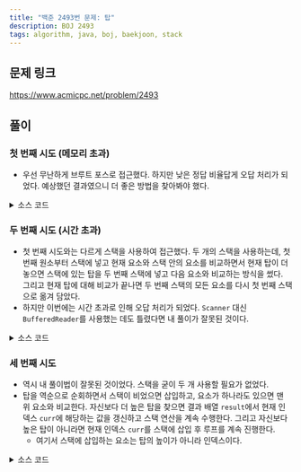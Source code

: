 ```yaml
---
title: "백준 2493번 문제: 탑"
description: BOJ 2493
tags: algorithm, java, boj, baekjoon, stack
---
```


## 문제 링크

https://www.acmicpc.net/problem/2493

## 풀이

### 첫 번째 시도 (메모리 초과)

- 우선 무난하게 브루트 포스로 접근했다. 하지만 낮은 정답 비율답게 오답 처리가 되었다. 예상했던 결과였으니 더 좋은 방법을 찾아봐야 했다.

<details>
<summary>소스 코드</summary>
<div markdown="1">

```java
import java.util.Scanner;

public class Main {
    public static void main(String[] args) {
        Scanner sc = new Scanner(System.in);
        
        int n = sc.nextInt();
        int[] tower = new int[n];
        for (int i = 0; i < n; i++) {
            tower[i] = sc.nextInt();
        }
        
        int[] result = new int[n];
        for (int i = 0; i < n; i++) {
            for (int j = i - 1; j >= 0; j--) {
                if (tower[j] >= tower[i]) {
                    result[i] = j + 1;
                    break;
                }
            }
        }
        
        StringBuilder sb = new StringBuilder();
        for (int r : result) {
            sb.append(r + " ");
        }
        sb.setLength(sb.length() - 1);
        System.out.println(sb.toString());
        sc.close();
    }
}
```

</div>
</details>

### 두 번째 시도 (시간 초과)

- 첫 번째 시도와는 다르게 스택을 사용하여 접근했다. 두 개의 스택을 사용하는데, 첫 번째 원소부터 스택에 넣고 현재 요소와 스택 안의 요소를 비교하면서 현재 탑이 더 놓으면 스택에 있는 탑을 두 번째 스택에 넣고 다음 요소와 비교하는 방식을 썼다. 그리고 현재 탑에 대해 비교가 끝나면 두 번째 스택의 모든 요소를 다시 첫 번째 스택으로 옮겨 담았다.
- 하지만 이번에는 시간 초과로 인해 오답 처리가 되었다. `Scanner` 대신 `BufferedReader`를 사용했는 데도 틀렸다면 내 풀이가 잘못된 것이다.

<details>
<summary>소스 코드</summary>
<div markdown="1">

```java
import java.io.BufferedReader;
import java.io.IOException;
import java.io.InputStreamReader;
import java.util.Stack;
import java.util.StringTokenizer;

public class Main {
    public static void main(String[] args) throws IOException {
        BufferedReader br = new BufferedReader(new InputStreamReader(System.in));
        
        int n = Integer.parseInt(br.readLine());
        Stack<Integer> stack = new Stack<>();
        Stack<Integer> temp = new Stack<>();
        
        StringTokenizer st = new StringTokenizer(br.readLine());
        StringBuilder sb = new StringBuilder();
        
        for (int i = 1; i <= n; i++) {
            int curr = Integer.parseInt(st.nextToken());
            boolean isReceived = false;
            
            while(!stack.isEmpty()) {
                if (stack.peek() >= curr) {
                  // 이전 탑에서 수신했을 경우
                  isReceived = true;
                  break;
                } else {
                  // 수신한 탑이 없을 경우
                  temp.push(stack.pop());
                }
            }
          
          sb.append((isReceived ? stack.size() : 0) + " ");
          while(!temp.isEmpty()) stack.push(temp.pop());
          stack.push(curr);
        }
        
        sb.setLength(sb.length() - 1);
        System.out.println(sb.toString());
        br.close();
    }
}
```

</div>
</details>

### 세 번째 시도

- 역시 내 풀이법이 잘못된 것이었다. 스택을 굳이 두 개 사용할 필요가 없었다.
- 탑을 역순으로 순회하면서 스택이 비었으면 삽입하고, 요소가 하나라도 있으면 맨 위 요소와 비교한다. 자신보다 더 높은 탑을 찾으면 결과 배열 `result`에서 현재 인덱스 `curr`에 해당하는 값을 갱신하고 스택 연산을 계속 수행한다. 그리고 자신보다 높은 탑이 아니라면 현재 인덱스 `curr`를 스택에 삽입 후 루프를 계속 진행한다.
  - 여기서 스택에 삽입하는 요소는 탑의 높이가 아니라 인덱스이다.

<details>
<summary>소스 코드</summary>
<div markdown="1">

```java
import java.io.BufferedReader;
import java.io.IOException;
import java.io.InputStreamReader;
import java.util.Stack;
import java.util.StringTokenizer;

public class Main {
    public static void main(String[] args) throws IOException {
        BufferedReader br = new BufferedReader(new InputStreamReader(System.in));
        
        int n = Integer.parseInt(br.readLine());
        int[] tower = new int[n];
        int[] result = new int[n];
        Stack<Integer> stack = new Stack<>();
        
        StringTokenizer st = new StringTokenizer(br.readLine());
        StringBuilder sb = new StringBuilder();
        
        for (int i = 0; i < n; i++) {
            tower[i] = Integer.parseInt(st.nextToken());
        }
        for (int i = n - 1; i >= 0; i--) {
            while(!stack.isEmpty()) {
                int curr = stack.peek();
                if (tower[i] < tower[curr]) break;
                result[curr] = i + 1;
                stack.pop();
            }
            stack.push(i);
        }
        
        for (int i = 0; i < n; i++) {
            sb.append(result[i] + " ");
        }
        sb.setLength(sb.length() - 1);
        System.out.println(sb.toString());
        br.close();
    }
}
```

</div>
</details>
